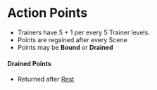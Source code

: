 # Action Points
- Trainers have 5 + 1 per every 5 Trainer levels. 
- Points are regained after every Scene
- Points may be **Bound** or **Drained**

#### Drained Points
  - Returned after [Rest](./resting)
